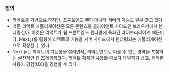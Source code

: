 ### 정의
- 리액트를 기반으로 하지만, 프론트엔드 뿐만 아니라 서버의 기능도 일부 갖고 있다.
- 기존 리액트 애플리케이션은 모든 콘텐츠를 클라이언트 사이드인 브라우저에서 렌더링한다. 이것은 리액트가 웹 프런트엔드 렌더링에 특화된 라이브러리이기 때문이다.
Next.js를 활용해 리액트의 기능을 서버 사이드에서 렌더링되는 애플리케이션으로 확장할 수 있다.
- Next.js는 리액트의 기능성을 살리면서, 리액트만으로 다룰 수 없는 영역을 포함하는 실전적인 웹 프레임워크다. 리액트 자체만 사용할 때보다 개발하기 쉽고, 쾌적한 사용자 경험(UX)을 경험할 수 있다.
 
